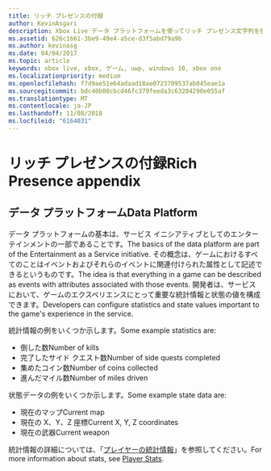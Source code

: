```yaml
---
title: リッチ プレゼンスの付録
author: KevinAsgari
description: Xbox Live データ プラットフォームを使ってリッチ プレゼンス文字列を強化する方法について説明します。
ms.assetid: 626c1661-3be9-49e4-a5ce-d3f5abd79a9b
ms.author: kevinasg
ms.date: 04/04/2017
ms.topic: article
keywords: xbox live, xbox, ゲーム, uwp, windows 10, xbox one
ms.localizationpriority: medium
ms.openlocfilehash: f7d9ae51e64adaad18ae0723709537ab045eae1a
ms.sourcegitcommit: bdc40b08cbcd46fc379feeda3c63204290e055af
ms.translationtype: MT
ms.contentlocale: ja-JP
ms.lasthandoff: 11/08/2018
ms.locfileid: "6164031"
---
```

# <a name="rich-presence-appendix"></a><span data-ttu-id="cf1a9-104">リッチ プレゼンスの付録</span><span class="sxs-lookup"><span data-stu-id="cf1a9-104">Rich Presence appendix</span></span>

## <a name="data-platform"></a><span data-ttu-id="cf1a9-105">データ プラットフォーム</span><span class="sxs-lookup"><span data-stu-id="cf1a9-105">Data Platform</span></span>

<span data-ttu-id="cf1a9-106">データ プラットフォームの基本は、サービス イニシアティブとしてのエンターテインメントの一部であることです。</span><span class="sxs-lookup"><span data-stu-id="cf1a9-106">The basics of the data platform are part of the Entertainment as a Service initiative.</span></span> <span data-ttu-id="cf1a9-107">その概念は、ゲームにおけるすべてのことはイベントおよびそれらのイベントに関連付けられた属性として記述できるというものです。</span><span class="sxs-lookup"><span data-stu-id="cf1a9-107">The idea is that everything in a game can be described as events with attributes associated with those events.</span></span> <span data-ttu-id="cf1a9-108">開発者は、サービスにおいて、ゲームのエクスペリエンスにとって重要な統計情報と状態の値を構成できます。</span><span class="sxs-lookup"><span data-stu-id="cf1a9-108">Developers can configure statistics and state values important to the game's experience in the service.</span></span>

<span data-ttu-id="cf1a9-109">統計情報の例をいくつか示します。</span><span class="sxs-lookup"><span data-stu-id="cf1a9-109">Some example statistics are:</span></span>

-   <span data-ttu-id="cf1a9-110">倒した数</span><span class="sxs-lookup"><span data-stu-id="cf1a9-110">Number of kills</span></span>
-   <span data-ttu-id="cf1a9-111">完了したサイド クエスト数</span><span class="sxs-lookup"><span data-stu-id="cf1a9-111">Number of side quests completed</span></span>
-   <span data-ttu-id="cf1a9-112">集めたコイン数</span><span class="sxs-lookup"><span data-stu-id="cf1a9-112">Number of coins collected</span></span>
-   <span data-ttu-id="cf1a9-113">進んだマイル数</span><span class="sxs-lookup"><span data-stu-id="cf1a9-113">Number of miles driven</span></span>

<span data-ttu-id="cf1a9-114">状態データの例をいくつか示します。</span><span class="sxs-lookup"><span data-stu-id="cf1a9-114">Some example state data are:</span></span>

-   <span data-ttu-id="cf1a9-115">現在のマップ</span><span class="sxs-lookup"><span data-stu-id="cf1a9-115">Current map</span></span>
-   <span data-ttu-id="cf1a9-116">現在の X、Y、Z 座標</span><span class="sxs-lookup"><span data-stu-id="cf1a9-116">Current X, Y, Z coordinates</span></span>
-   <span data-ttu-id="cf1a9-117">現在の武器</span><span class="sxs-lookup"><span data-stu-id="cf1a9-117">Current weapon</span></span>

<span data-ttu-id="cf1a9-118">統計情報の詳細については、「[プレイヤーの統計情報](../../leaderboards-and-stats-2017/player-stats.md)」を参照してください。</span><span class="sxs-lookup"><span data-stu-id="cf1a9-118">For more information about stats, see [Player Stats](../../leaderboards-and-stats-2017/player-stats.md).</span></span>
